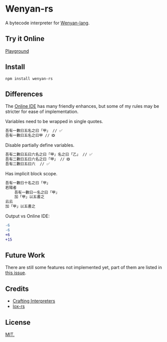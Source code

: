 # Wenyan-rs

A bytecode interpreter for [Wenyan-lang](https://github.com/wenyan-lang/wenyan).

## Try it Online

[Playground](./)

## Install

```
npm install wenyan-rs
```

## Differences

The [Online IDE](https://ide.wy-lang.org/) has many friendly enhances, but some of my rules may be stricter for ease of implementation.

Variables need to be wrapped in single quotes. 

```bash
吾有一數曰五名之曰「甲」 // ✅
吾有一數曰五名之曰甲 // ❎
```

Disable partially define variables. 

```bash
吾有二數曰五曰六名之曰「甲」名之曰「乙」 // ✅
吾有二數曰五曰六名之曰「甲」 // ❎
吾有二數曰五曰六  // ✅
```

Has implicit block scope.

```bash
吾有一數曰十名之曰「甲」
若陽者
	吾有一數曰一名之曰「甲」
	加「甲」以五書之
云云
加「甲」以五書之
```

Output vs Online IDE:

```diff
-6
-6
+6
+15
```

## Future Work

There are still some features not implemented yet, part of them are listed in [this issue](./).

## Credits

- [Crafting Interpreters](http://craftinginterpreters.com/)
- [lox-rs](https://github.com/Darksecond/lox)

## License

[MIT.](./LICENSE)
